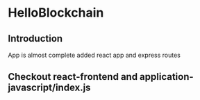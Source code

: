 # HelloBlockchain

## Introduction

App is almost complete added react app and express routes

## Checkout react-frontend and application-javascript/index.js
